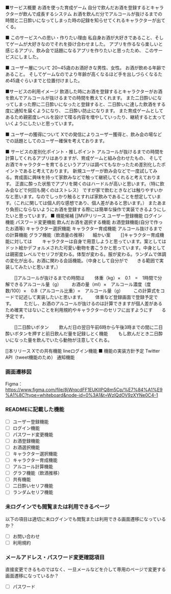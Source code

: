 ■サービス概要
お酒を使った育成ゲーム
自分で飲んだお酒を登録するとキャラクターが飲んで成長するシステム
お酒を飲んだ分でアルコールが抜けるまでの時間と二日酔いになってしまった時の記録を知らせてくれるキャラクターが出てくる。

■ このサービスへの思い・作りたい理由
私自身お酒が大好きであること、そしてゲームが大好きなのでそれを掛け合わせました。
アプリを作るなら楽しいと感じるアプリ、飲み会で話題になるアプリを作りたいと思ったため、
このサービスにしました。

■ ユーザー層について
20~45歳のお酒好きな男性、女性。
お酒が飲める年齢であること。
そしてゲームなのでより年齢が高くなるほど手を出しづらくなるため45歳ぐらいまでと位置付けました。

■サービスの利用イメージ
飲酒した時にお酒を登録するとキャラクターがお酒を飲んでアルコールが抜けるまでの時間を教えてくれます。
また二日酔いになってしまった際に二日酔いになったと登録すると、二日酔いに達した飲酒をする度に通知を届くようになり、
二日酔い防止になります。
また育成ゲームとしてあるため親密度レベルを設けて喋る内容を増やしていったり、継続すると太っていくようにしたいと思っています。

■ ユーザーの獲得について
Xでの発信によりユーザー獲得と、飲み会の場などでの話題としてのユーザー確保を考えております。

■ サービスの差別化ポイント・推しポイント
アルコールが抜けるまでの時間を計算してくれるアプリはありますが、育成ゲームと組み合わせたもの、
そしてお酒でキャラクターを育てるというアプリは調べてもなかったため差別化したポイントであると考えております。
新規ユーザーが飲み会などで一度試してみる。育成面に興味を持って家飲みなどで触って継続してくれると考えております。
正直に酔った状態でアプリを開くのはハードルが高いと思います。（特に飲み会などで何回も開くのはストレス）
ですが家で飲むときなどは触りやすいかなと思います。なのでしっかり触るとすれば家飲みであることを想定しています。（これに関しては個人的な感想であり、個人差があると思います。）
またあまり負担にならないようにお酒を登録する際には簡単な操作で実装できるようにしたいと思っています。
■ 機能候補
[]MVPリリース
  ユーザー登録機能
  ログイン機能
  パスワード変更機能
  飲んだお酒を選択する機能
  お酒登録機能(自分で作ったお酒等)
  キャラクター選択機能
  キャラクター育成機能
  アルコール抜けるまでの計算機能
  グラフ機能（飲酒量の推移）
　細かい案
　　[]キャラクター育成機能に対しては
　　キャラクターは自身で用意しようと思っています。案としてはドット絵かデフォルメされた可愛い動物を書こうかと思っています。中身として　　は親密度レベルでセリフが変わる。体型が変わる。服が変わる。ランダムで体調の変化が出る。お酒に関わる会話機能。（中身として自分がで　　きる範囲で実装してみたいと思います。）

　　[]アルコールが抜けるまでの時間は
　　体重（kg）×　0.1　=　1時間で分解できるアルコール量（g）
　　お酒の量（ml）×　アルコール濃度（度数/100）×　0.8（アルコール比重）=　アルコール量（g）
　　この計算式をコードで記述して実装したいと思います。
　　体重など登録画面で登録予定です。
　　ただし、お酒のアルコールが抜けるのは計算できますが個人差があるため確実ではないことを利用規約やキャラクターのセリフに出すようにす　　る予定です。

　　[]二日酔いボタン
　　飲んだ日の翌日午前6時から午後3時までの間に二日酔いボタンを押すと前日飲んだ量を記録しとく機能
　　もし飲んだとき二日酔いになった量を飲んでいたら動物が注意してくれる。

[]本リリース
  Xでの共有機能
  lineログイン機能
■ 機能の実装方針予定
Twitter API（tweet機能のため）
通知機能

### 画面遷移図
Figma：https://www.figma.com/file/8jWrqcdFF1EUKIIPQ8m5Cp/%E7%84%A1%E9%A1%8C?type=whiteboard&node-id=0%3A1&t=WzlQdOV9zXYNe0C4-1

### READMEに記載した機能
- [ ] ユーザー登録機能
- [ ] ログイン機能
- [ ] パスワード変更機能
- [ ] お酒登録機能
- [ ] お酒選択機能
- [ ] キャラクター選択機能
- [ ] キャラクター育成機能
- [ ] アルコール計算機能
- [ ] グラフ機能（飲酒推移）
- [ ] 共有機能
- [ ] 二日酔いセリフ機能
- [ ] ランダムセリフ機能

### 未ログインでも閲覧または利用できるページ
以下の項目は適切に未ログインでも閲覧または利用できる画面遷移になっているか？
- [ ] お問い合わせ
- [ ] 利用規約

### メールアドレス・パスワード変更確認項目
直接変更できるものではなく、一旦メールなどを介して専用のページで変更する画面遷移になっているか？
- [ ] パスワード